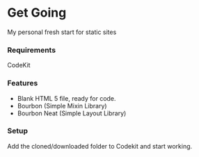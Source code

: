 # Get Going
My personal fresh start for static sites

### Requirements
CodeKit

### Features
- Blank HTML 5 file, ready for code.
- Bourbon (Simple Mixin Library)
- Bourbon Neat (Simple Layout Library)

### Setup
Add the cloned/downloaded folder to Codekit and start working.